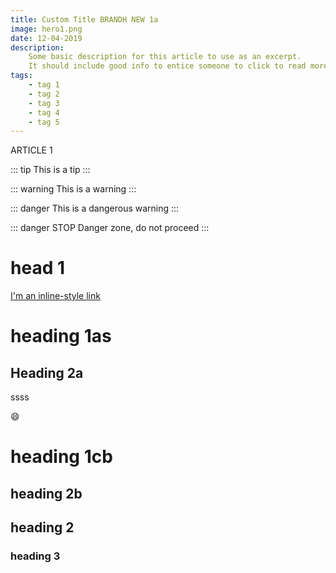 ```yaml
---
title: Custom Title BRANDH NEW 1a
image: hero1.png
date: 12-04-2019
description:
    Some basic description for this article to use as an excerpt.
    It should include good info to entice someone to click to read more.
tags:
    - tag 1
    - tag 2
    - tag 3
    - tag 4
    - tag 5
---
```



ARTICLE 1


::: tip
This is a tip
:::

::: warning
This is a warning
:::

::: danger
This is a dangerous warning
:::

::: danger STOP
Danger zone, do not proceed
:::

# head 1

[I'm an inline-style link](https://www.google.com)
<!-- 
![Image Test](~/assets/hero1.png) -->

# heading 1as

## Heading 2a

ssss

:smile:

# heading 1cb

## heading 2b

## heading 2

### heading 3